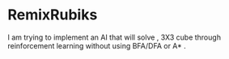 # RemixRubiks
I am trying to implement an AI that will solve , 3X3 cube through reinforcement learning without using BFA/DFA or A* . 
